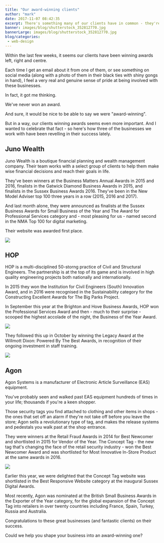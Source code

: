 ```yaml
---
title: "Our award-winning clients"
author: "mark"
date: 2017-11-07 08:42:35
excerpt: There's something many of our clients have in common - they're always winning things!
banner: images/blog/shutterstock_352812770.jpg
bannerLarge: images/blog/shutterstock_352812770.jpg
blog/categories: 
 - web-design
---
```


Within the last few weeks, it seems our clients have been winning awards left, right and centre.

Each time I get an email about it from one of them, or see something on social media (along with a photo of them in their black ties with shiny gongs in hand), I feel a very real and genuine sense of pride at being involved with these businesses.

In fact, it got me thinking.

We've never won an award.

And sure, it would be nice to be able to say we were "award-winning".

But in a way, our clients winning awards seems even more important. And I wanted to celebrate that fact - so here's how three of the businesses we work with have been revelling in their success lately.

## Juno Wealth

Juno Wealth is a boutique financial planning and wealth management company. Their team works with a select group of clients to help them make wise financial decisions and reach their goals in life.

They've been winners at the Business Matters Annual Awards in 2015 and 2016, finalists in the Gatwick Diamond Business Awards in 2015, and finalists in the Sussex Business Awards 2016. They've been in the New Model Adviser top 100 three years in a row (2015, 2016 and 2017).

And last month alone, they were announced as finalists at the Sussex Business Awards for Small Business of the Year and The Award for Professional Services category and - most pleasing for us - named second in the NMA Top 100 for digital marketing.

Their website was awarded first place.

![](images/blog/NMA-Digital-Marketing-Rankings-2017-713x504.png)

## HOP

HOP is a multi-disciplined 50-storng practice of Civil and Structural Engineers. The partnership is at the top of its game and is involved in high quality engineering projects both nationally and internationally.

In 2015 they won the Institution for Civil Engineers (South) Innovation Award, and in 2016 were recognised in the Sustainability category for the Constructing Excellent Awards for The Big Parks Project.

In September this year at the Brighton and Hove Business Awards, HOP won the Professional Services Award and then - much to their surprise - scooped the highest accolade of the night, the Business of the Year Award.

![](images/blog/WINNER-Logo-and-Photo2-600x399.png)

They followed this up in October by winning the Legacy Award at the Willmott Dixon: Powered By The Best Awards, in recognition of their ongoing investment in staff training.

![](images/blog/Awards-A177a-600x410.jpg)

## Agon

Agon Systems is a manufacturer of Electronic Article Surveillance (EAS) equipment.

You've probably seen and walked past EAS equipment hundreds of times in your life; thousands if you're a keen shopper.

Those security tags you find attached to clothing and other items in shops - the ones that set off an alarm if they're not take off before you leave the store; Agon sells a revolutionary type of tag, and makes the release systems and pedestals you walk past at the shop entrance.

They were winners at the Retail Fraud Awards in 2014 for Best Newcomer and shortlisted in 2015 for Vendor of the Year. The Concept Tag - the new tag that's changing the face of the retail security industry - won the Best Newcomer Award and was shortlisted for Most Innovative In-Store Product at the same awards in 2016.

![](images/blog/FireShot-Capture-18-retail_fraud_awards_081014-1160.jpg-6_-http___www.agon-systems.com_wp-con-1024x584.png)

Earlier this year, we were delighted that the Concept Tag website was shortlisted in the Best Responsive Website category at the inaugural Sussex Digital Awards.

Most recently, Agon was nominated at the British Small Business Awards in the Exporter of the Year category, for the global expansion of the Concept Tag into retailers in over twenty countries including France, Spain, Turkey, Russia and Australia.

Congratulations to these great businesses (and fantastic clients) on their success.

Could we help you shape your business into an award-winning one?


